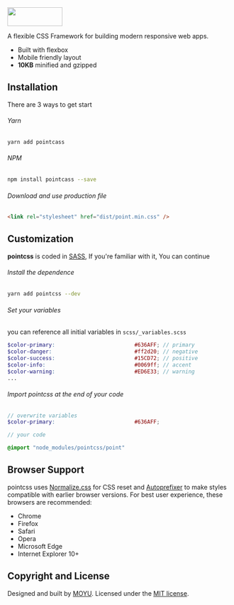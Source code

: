 <img width="124" height="42" src="https://github.com/moyus/pointcss/raw/v2/docs/images/logo.svg?sanitize=true">

A flexible CSS Framework for building modern responsive web apps.

- Built with flexbox
- Mobile friendly layout
- **10KB** minified and gzipped

## Installation
There are 3 ways to get start

###### Yarn
```sh
yarn add pointcass
```

###### NPM
```sh
npm install pointcass --save
```

###### Download and use production file
```html
<link rel="stylesheet" href="dist/point.min.css" />
```

## Customization
**pointcss** is coded in [SASS](http://sass-lang.com/), If you're familiar with it, You can continue

###### Install the dependence
```sh
yarn add pointcss --dev
```

###### Set your variables
you can reference all initial variables in `scss/_variables.scss`
```scss
$color-primary:                         #636AFF; // primary
$color-danger:                          #ff2d20; // negative
$color-success:                         #15CD72; // positive
$color-info:                            #0069ff; // accent
$color-warning:                         #ED6E33; // warning
...
```

###### Import pointcss at the end of your code
```scss
// overwrite variables
$color-primary:                         #636AFF;

// your code

@import "node_modules/pointcss/point"
```

## Browser Support
pointcss uses [Normalize.css](https://necolas.github.io/normalize.css/) for CSS
reset and [Autoprefixer](https://github.com/postcss/autoprefixer) to make styles
compatible with earlier browser versions. For best user experience, these
browsers are recommended:

- Chrome
- Firefox
- Safari
- Opera
- Microsoft Edge
- Internet Explorer 10+

## Copyright and License
Designed and built by <a href="https://moyu.io">MOYU</a>. Licensed under the [MIT license](https://github.com/moyus/point/blob/master/LICENSE).
